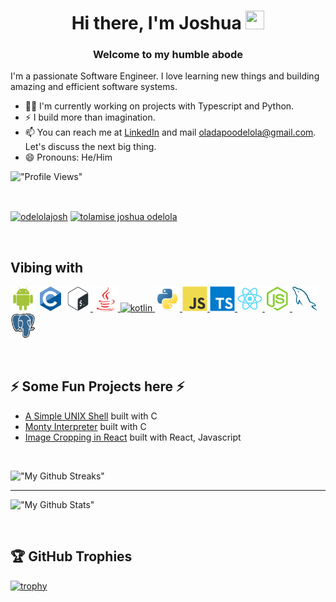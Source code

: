 <h1 align="center">Hi there, I'm Joshua <img src="https://media.giphy.com/media/hvRJCLFzcasrR4ia7z/giphy.gif" width="30px" height="30px"></h1>
<h3 align="center">Welcome to my humble abode</h3>

I'm a passionate Software Engineer. I love learning new things and building amazing and efficient software systems.

- 👨‍💻 I'm currently working on projects with Typescript and Python.
- ⚡ I build more than imagination.
- 📫 You can reach me at [LinkedIn](https://www.linkedin.com/in/odelola-joshua) and mail [oladapoodelola@gmail.com](mailto:oladapoodelola@gmail.com). Let's discuss the next big thing.
- 😄 Pronouns: He/Him

!["Profile Views"](https://komarev.com/ghpvc/?username=odelolajosh&label=Profile%20views&color=0e75b6&style=flat "Profile Views")

<br>

<p align="left">
<a href="https://twitter.com/odelolajosh" target="blank"><img align="center" src="https://raw.githubusercontent.com/rahuldkjain/github-profile-readme-generator/master/src/images/icons/Social/twitter.svg" alt="odelolajosh" height="30" width="40" /></a>
<a href="https://linkedin.com/in/tolamise joshua odelola" target="blank"><img align="center" src="https://raw.githubusercontent.com/rahuldkjain/github-profile-readme-generator/master/src/images/icons/Social/linked-in-alt.svg" alt="tolamise joshua odelola" height="30" width="40" /></a>
</p>

<br>

## Vibing with
<p align="left">
<a href="https://developer.android.com" target="_blank" rel="noreferrer"><img src="https://raw.githubusercontent.com/devicons/devicon/master/icons/android/android-original.svg" alt="android" width="40" height="40"/></a>
<a href="https://en.wikipedia.org/wiki/C_(programming_language)" target="_blank" rel="noreferrer"><img src="https://raw.githubusercontent.com/devicons/devicon/d00d0969292a6569d45b06d3f350f463a0107b0d/icons/c/c-original.svg" alt="c" width="40" height="40"/></a>
<a href="https://savannah.gnu.org/projects/bash/" target="_blank" rel="noreferrer"> <img src="https://raw.githubusercontent.com/devicons/devicon/d00d0969292a6569d45b06d3f350f463a0107b0d/icons/bash/bash-original.svg" alt="bash" width="40" height="40"/> </a>
<a href="https://www.java.com" target="_blank" rel="noreferrer"> <img src="https://raw.githubusercontent.com/devicons/devicon/master/icons/java/java-plain.svg" alt="java" width="40" height="40"/> </a>
<a href="https://kotlinlang.org" target="_blank" rel="noreferrer"> <img src="https://www.vectorlogo.zone/logos/kotlinlang/kotlinlang-icon.svg" alt="kotlin" width="40" height="40"/> </a>
<a href="https://www.python.org" target="_blank" rel="noreferrer"> <img src="https://raw.githubusercontent.com/devicons/devicon/master/icons/python/python-original.svg" alt="python" width="40" height="40"/> </a>
<a href="https://developer.mozilla.org/en-US/docs/Web/JavaScript" target="_blank" rel="noreferrer"> <img src="https://raw.githubusercontent.com/devicons/devicon/master/icons/javascript/javascript-original.svg" alt="javascript" width="40" height="40"/> </a>
<a href="https://www.typescriptlang.org/" target="_blank" rel="noreferrer"> <img src="https://raw.githubusercontent.com/devicons/devicon/master/icons/typescript/typescript-original.svg" alt="typescript" width="40" height="40"/> </a>
<a href="https://reactjs.org/" target="_blank" rel="noreferrer"> <img src="https://raw.githubusercontent.com/devicons/devicon/master/icons/react/react-original.svg" alt="react" width="40" height="40"/> </a>
<a href="https://nodejs.org" target="_blank" rel="noreferrer"> <img src="https://raw.githubusercontent.com/devicons/devicon/master/icons/nodejs/nodejs-original.svg" alt="nodejs" width="40" height="40"/> </a>
<a href="https://www.mysql.com/" target="_blank" rel="noreferrer"> <img src="https://raw.githubusercontent.com/devicons/devicon/master/icons/mysql/mysql-original.svg" alt="mysql" width="40" height="40"/> </a>
<a href="https://www.postgresql.org" target="_blank" rel="noreferrer"> <img src="https://raw.githubusercontent.com/devicons/devicon/master/icons/postgresql/postgresql-original.svg" alt="postgresql" width="40" height="40"/> </a>
</p>

<br>

## ⚡ Some Fun Projects here ⚡
- [A Simple UNIX Shell](https://github.com/odelolajosh/simple_shell) built with C
- [Monty Interpreter](https://github.com/odelolajosh/monty) built with C
- [Image Cropping in React](https://github.com/odelolajosh/Image-Crop-In-React) built with React, Javascript

<br>

!["My Github Streaks"](https://github-readme-streak-stats.herokuapp.com?user=odelolajosh&theme=darcula&hide_border=true&background=FFFFFF00 "My Github Streaks")

***

!["My Github Stats"](https://github-readme-stats.vercel.app/api?username=odelolajosh&show_icons=true&count_private=true&theme=darcula&hide_border=true&hide=issues,contribs&bg_color=00000000 "My Github Stats")

<br>

## 🏆 GitHub Trophies
[![trophy](https://github-profile-trophy.vercel.app/?username=odelolajosh&theme=onedark&margin-w=15&margin-h=15)](https://github-profile-trophy.vercel.app/?username=odelolajosh&theme=onedark&margin-w=15&margin-h=15)
